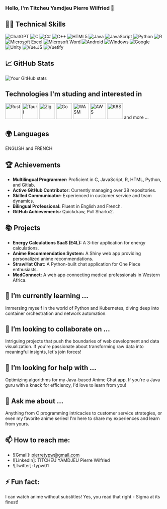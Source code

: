 ### Hello, I'm Titcheu Yamdjeu Pierre Wilfried :wave:

## 👨‍💻 Technical Skills
 ![ChatGPT](https://img.shields.io/badge/chatGPT-74aa9c?style=for-the-badge&logo=openai&logoColor=white)
 ![C](https://img.shields.io/badge/c-%2300599C.svg?style=for-the-badge&logo=c&logoColor=white)
 ![C#](https://img.shields.io/badge/c%23-%23239120.svg?style=for-the-badge&logo=c-sharp&logoColor=white)
 ![C++](https://img.shields.io/badge/c++-%2300599C.svg?style=for-the-badge&logo=c%2B%2B&logoColor=white)
 ![HTML5](https://img.shields.io/badge/html5-%23E34F26.svg?style=for-the-badge&logo=html5&logoColor=white)
 ![Java](https://img.shields.io/badge/java-%23ED8B00.svg?style=for-the-badge&logo=openjdk&logoColor=white)
 ![JavaScript](https://img.shields.io/badge/javascript-%23323330.svg?style=for-the-badge&logo=javascript&logoColor=%23F7DF1E)
 ![Python](https://img.shields.io/badge/python-3670A0?style=for-the-badge&logo=python&logoColor=ffdd54)
 ![R](https://img.shields.io/badge/r-%23276DC3.svg?style=for-the-badge&logo=r&logoColor=white)
 ![Microsoft Excel](https://img.shields.io/badge/Microsoft_Excel-217346?style=for-the-badge&logo=microsoft-excel&logoColor=white)
 ![Microsoft Word](https://img.shields.io/badge/Microsoft_Word-2B579A?style=for-the-badge&logo=microsoft-word&logoColor=white)
 ![Android](https://img.shields.io/badge/Android-3DDC84?style=for-the-badge&logo=android&logoColor=white)
 ![Windows](https://img.shields.io/badge/Windows-0078D6?style=for-the-badge&logo=windows&logoColor=white)
 ![Google](https://img.shields.io/badge/google-4285F4?style=for-the-badge&logo=google&logoColor=white)
 ![Unity](https://img.shields.io/badge/unity-%23000000.svg?style=for-the-badge&logo=unity&logoColor=white)
 ![Vue.JS](https://img.shields.io/badge/Vue.js-4FC08D.svg?style=for-the-badge&logo=vuedotjs&logoColor=white)
 ![Vuetify](https://img.shields.io/badge/Vuetify-1867C0.svg?style=for-the-badge&logo=Vuetify&logoColor=white)

## 📈 GitHub Stats
![Your GitHub stats](https://github-readme-stats.vercel.app/api?username=TYPW1&show_icons=true&theme=radical)
## Technologies I'm studing and interested in

<div>
  <img width="50" src="https://github.com/RUNFUNRUN/RUNFUNRUN/assets/90281553/22d44b77-dc80-4ce4-a371-dc98a65c542d" alt="Rust" title="Rust"/>
  <img width="50" src="https://github.com/RUNFUNRUN/RUNFUNRUN/assets/90281553/4ceb780d-dd4d-4d46-abb7-8d2eedd0dc80" alt="Tauri" title="Tauri"/>
  <img width="50" src="https://github.com/RUNFUNRUN/RUNFUNRUN/assets/90281553/7dd63e03-205b-4075-a953-0cee4963ced8" alt="Zig" title="Zig"/>
  <img width="50" src="https://github.com/RUNFUNRUN/RUNFUNRUN/assets/90281553/273c689f-07e0-4c9b-8347-e6d7e1681502" alt="Go" title="Go"/>
  <img width="50" src="https://github.com/RUNFUNRUN/RUNFUNRUN/assets/90281553/6ee4a61a-ed19-4657-a9e8-5cd95b7b7dbe" alt="WASM" title="WASM"/>
  <img width="50" src="https://github.com/RUNFUNRUN/RUNFUNRUN/assets/90281553/b11de53d-1b0d-4e56-b1c2-1a36d7fbe2ad" alt="AWS" title="AWS"/>
  <img width="50" src="https://github.com/RUNFUNRUN/RUNFUNRUN/assets/90281553/9067c326-5270-4d88-914c-2509457724ca" alt="K8S" title="K8S"/>
  and more ...
</div>

## 🌍 Languages
ENGLISH and FRENCH  

## 🏆 Achievements
- **Multilingual Programmer:** Proficient in C, JavaScript, R, HTML, Python, and Gitlab.
- **Active GitHub Contributor:** Currently managing over 38 repositories.
- **Skilled Communicator:** Experienced in customer service and team dynamics.
- **Bilingual Professional:** Fluent in English and French.
- **GitHub Achievements:** Quickdraw, Pull Sharkx2.

## 📚 Projects
- **Energy Calculations SaaS (E4L):** A 3-tier application for energy calculations.
- **Anime Recommendation System:** A Shiny web app providing personalized anime recommendations.
- **StrawHat Chat:** A Python-built chat application for One Piece enthusiasts.
- **MedConnect:** A web app connecting medical professionals in Western Africa.

## 🌱 I’m currently learning ...
Immersing myself in the world of Python and Kubernetes, diving deep into container orchestration and network automation.

## 👯 I’m looking to collaborate on ...
Intriguing projects that push the boundaries of web development and data visualization. If you're passionate about transforming raw data into meaningful insights, let's join forces!

## 🤔 I’m looking for help with ...
Optimizing algorithms for my Java-based Anime Chat app. If you're a Java guru with a knack for efficiency, I'd love to learn from you!

## 💬 Ask me about ...
Anything from C programming intricacies to customer service strategies, or even my favorite anime series! I'm here to share my experiences and learn from yours.

## 📫 How to reach me:
- ![Gmail]: <pierretypw@gmail.com>
- ![LinkedIn]: TITCHEU YAMDJEU Pierre Wilfried
- ![Twitter]: typw01

## ⚡ Fun fact:
I can watch anime without substitles! Yes, you read that right - Sigma at its finest!
